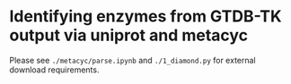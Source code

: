 # Identifying enzymes from GTDB-TK output via uniprot and metacyc

Please see `./metacyc/parse.ipynb` and `./1_diamond.py` for external download requirements.
